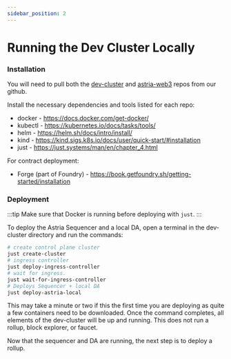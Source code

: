 ```yaml
---
sidebar_position: 2
---
```


# Running the Dev Cluster Locally

### Installation
You will need to pull both the [dev-cluster](https://github.com/astriaorg/dev-cluster) and [astria-web3](https://github.com/astriaorg/astria-web3) repos from our github.

Install the necessary dependencies and tools listed for each repo:

* docker - https://docs.docker.com/get-docker/
* kubectl - https://kubernetes.io/docs/tasks/tools/
* helm - https://helm.sh/docs/intro/install/
* kind - https://kind.sigs.k8s.io/docs/user/quick-start/#installation
* just - https://just.systems/man/en/chapter_4.html

For contract deployment:

* Forge (part of Foundry) - https://book.getfoundry.sh/getting-started/installation

### Deployment

:::tip
Make sure that Docker is running before deploying with `just`.
:::

To deploy the Astria Sequencer and a local DA, open a terminal in the dev-cluster directory and run the commands: 
```bash
# create control plane cluster
just create-cluster
# ingress controller
just deploy-ingress-controller
# wait for ingress.
just wait-for-ingress-controller
# Deploys Sequencer + local DA
just deploy-astria-local
```

This may take a minute or two if this the first time you are deploying as quite
a few containers need to be downloaded. Once the command completes, all elements
of the dev-cluster will be up and running. This does not run a rollup, block
explorer, or faucet. 

Now that the sequencer and DA are running, the next step is to deploy a rollup.
